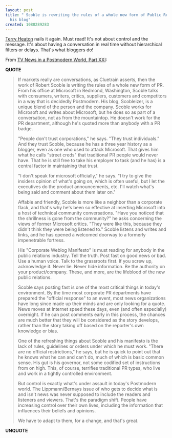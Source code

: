 ```yaml
---
layout: post
title: " Scoble is rewriting the rules of a whole new form of Public Relations through
  his blog"
created: 1080289283
---
```

<a href="http://donatacom.com/blog.shtml">Terry Heaton</a> nails it again.  Must read!  It's not about control and the message.  It's about having a conversation in real time without hierarchical filters or delays.  That's what bloggers do!

From <a href="http://donatacom.com/papers/pomo21.htm">TV News in a Postmodern World, Part XXI</a>:
<p><strong>QUOTE</strong></p><blockquote>If markets really are conversations, as Cluetrain asserts, then the work of Robert Scoble is writing the rules of a whole new form of PR. From his office at Microsoft in Redmond, Washington, Scoble talks with consumers, writers, critics, suppliers, customers and competitors in a way that is decidedly Postmodern. His blog, Scobleizer, is a unique blend of the person and the company. Scoble works for Microsoft and writes about Microsoft, but he does so as part of a conversation, not as from the mountaintop. He doesn't work for the PR department, although he's quoted more than anybody with a PR badge.

"People don't trust corporations," he says. "They trust individuals." And they trust Scoble, because he has a three year history as a blogger, even as one who used to attack Microsoft. That gives him what he calls "street creds" that traditional PR people would never have. That he is still free to take his employer to task (and he has) is a central factor in maintaining that trust.

"I don't speak for microsoft officially," he says. "I try to give the insiders opinion of what's going on, which is often useful, but I let the executives do the product announcements, etc. I'll watch what's being said and comment about them later on."

Affable and friendly, Scoble is more like a neighbor than a corporate flack, and that's why he's been so effective at inserting Microsoft into a host of technical community conversations. "Have you noticed that the shrillness is gone from the community?" he asks concerning the views of former Microsoft critics. "They were like this, because they didn't think they were being listened to." Scoble listens and writes and links, and he has opened a welcomed doorway to a formerly impenetrable fortress.

His "Corporate Weblog Manifesto" is must reading for anybody in the public relations industry. Tell the truth. Post fast on good news or bad. Use a human voice. Talk to the grassroots first. If you screw up, acknowledge it. Never lie. Never hide information. Be the authority on your product/company. These, and more, are the lifeblood of the new public relations.

Scoble says posting fast is one of the most critical things in today's environment. By the time most corporate PR departments have prepared the "official response" to an event, most news organizations have long since made up their minds and are only looking for a quote. News moves at Internet speed these days, even (and often especially) overnight. If he can post comments early in this process, the chances are much better that they will be considered as the story develops, rather than the story taking off based on the reporter's own knowledge or bias.

One of the refreshing things about Scoble and his manifesto is the lack of rules, guidelines or orders under which he must work. "There are no official restrictions," he says, but he is quick to point out that he knows what he can and can't do, much of which is basic common sense. His gut is his governor, not some codified set of instructions from on high. This, of course, terrifies traditional PR types, who live and work in a tightly controlled environment.

But control is exactly what's under assault in today's Postmodern world. The Lippmann/Bernays issue of who gets to decide what is and isn't news was never supposed to include the readers and listeners and viewers. That's the paradigm shift. People have increasing control over their own lives, including the information that influences their beliefs and opinions.

We have to adapt to them, for a change, and that's great.</blockquote><p><strong>UNQUOTE</strong></p>


